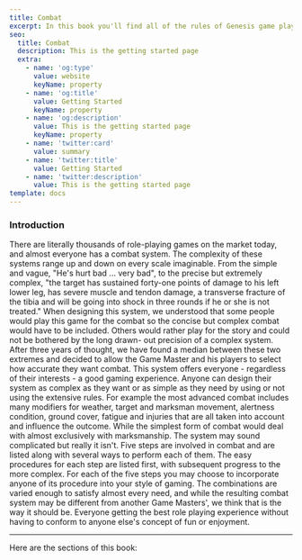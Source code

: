 ```yaml
---
title: Combat
excerpt: In this book you'll find all of the rules of Genesis game play and examples of how to use them.
seo:
  title: Combat
  description: This is the getting started page
  extra:
    - name: 'og:type'
      value: website
      keyName: property
    - name: 'og:title'
      value: Getting Started
      keyName: property
    - name: 'og:description'
      value: This is the getting started page
      keyName: property
    - name: 'twitter:card'
      value: summary
    - name: 'twitter:title'
      value: Getting Started
    - name: 'twitter:description'
      value: This is the getting started page
template: docs
---
```


### Introduction</p>
There are literally thousands of role-playing games on the market today, and almost everyone has a combat system. The complexity of these systems range up and down on every scale imaginable. From the simple and vague, "He's hurt bad ... very bad", to the precise but extremely complex, "the target has sustained forty-one points of damage to his left lower leg, has severe muscle and tendon damage, a transverse fracture of the tibia and will be going into shock in three rounds if he or she is not treated." When designing this system, we understood that some people would play this game for the combat so the concise but complex combat would have to be included. Others would rather play for the story and could not be bothered by the long drawn- out precision of a complex system. After three years of thought, we have found a median between these two extremes and decided to allow the Game Master and his players to select how accurate they want combat. This system offers everyone - regardless of their interests - a good gaming experience. Anyone can design their system as complex as they want or as simple as they need by using or not using the extensive rules. For example the most advanced combat includes many modifiers for weather, target and marksman movement, alertness condition, ground cover, fatigue and injuries that are all taken into account and influence the outcome. While the simplest form of combat would deal with almost exclusively with marksmanship. The system may sound  complicated but really it isn't. Five steps are involved in combat and are listed along with several ways to perform each of them. The easy procedures for each step are listed first, with subsequent progress to the more complex. For each of the five steps you may choose to incorporate anyone of its procedure into your style of gaming. The combinations are varied enough to satisfy almost every need, and while the resulting combat system may be different from another Game Masters', we think that is the way it should be. Everyone getting the best role playing experience without having to conform to anyone else's concept of fun or enjoyment.
***

Here are the sections of this book:
